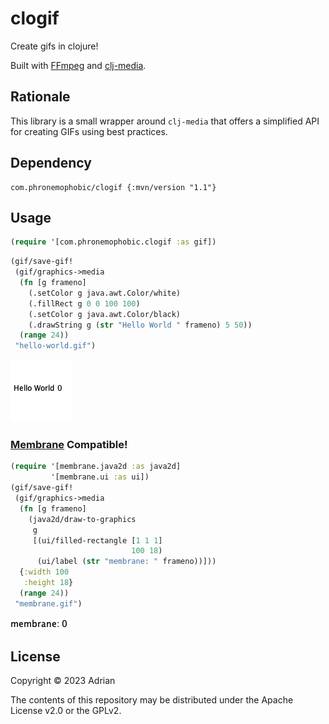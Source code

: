 # clogif

Create gifs in clojure!

Built with [FFmpeg](https://ffmpeg.org/) and [clj-media](https://github.com/phronmophobic/clj-media).

## Rationale

This library is a small wrapper around `clj-media` that offers a simplified API for creating GIFs using best practices.

## Dependency

```edn
com.phronemophobic/clogif {:mvn/version "1.1"}
```

## Usage

```clojure
(require '[com.phronemophobic.clogif :as gif])
```

```clojure
(gif/save-gif!
 (gif/graphics->media
  (fn [g frameno]
    (.setColor g java.awt.Color/white)
    (.fillRect g 0 0 100 100)
    (.setColor g java.awt.Color/black)
    (.drawString g (str "Hello World " frameno) 5 50))
  (range 24))
 "hello-world.gif")
```
![Hello World](/assets/hello-world.gif?raw=true)

### [Membrane](https://github.com/phronmophobic/membrane) Compatible!

```clojure
(require '[membrane.java2d :as java2d]
         '[membrane.ui :as ui])
(gif/save-gif!
 (gif/graphics->media
  (fn [g frameno]
    (java2d/draw-to-graphics
     g
     [(ui/filled-rectangle [1 1 1]
                           100 18)
      (ui/label (str "membrane: " frameno))]))
  {:width 100
   :height 18}
  (range 24))
 "membrane.gif")
```

![Membrane gif](/assets/membrane.gif?raw=true)

## License

Copyright © 2023 Adrian

The contents of this repository may be distributed under the Apache License v2.0 or the GPLv2.
